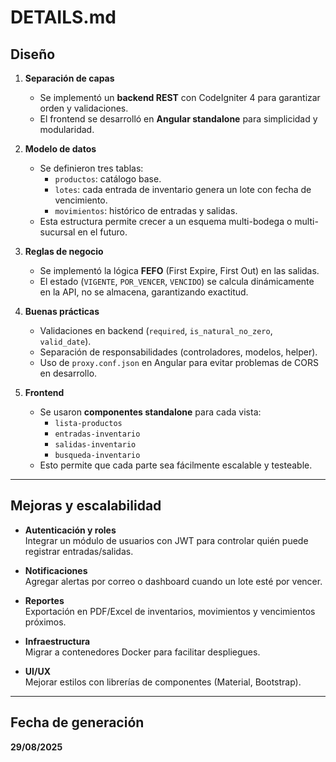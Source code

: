 # DETAILS.md

## Diseño

1. **Separación de capas**
   - Se implementó un **backend REST** con CodeIgniter 4 para garantizar orden y validaciones.
   - El frontend se desarrolló en **Angular standalone** para simplicidad y modularidad.

2. **Modelo de datos**
   - Se definieron tres tablas:
     - `productos`: catálogo base.
     - `lotes`: cada entrada de inventario genera un lote con fecha de vencimiento.
     - `movimientos`: histórico de entradas y salidas.
   - Esta estructura permite crecer a un esquema multi-bodega o multi-sucursal en el futuro.

3. **Reglas de negocio**
   - Se implementó la lógica **FEFO** (First Expire, First Out) en las salidas.
   - El estado (`VIGENTE`, `POR_VENCER`, `VENCIDO`) se calcula dinámicamente en la API, no se almacena, garantizando exactitud.

4. **Buenas prácticas**
   - Validaciones en backend (`required`, `is_natural_no_zero`, `valid_date`).
   - Separación de responsabilidades (controladores, modelos, helper).
   - Uso de `proxy.conf.json` en Angular para evitar problemas de CORS en desarrollo.

5. **Frontend**
   - Se usaron **componentes standalone** para cada vista:
     - `lista-productos`
     - `entradas-inventario`
     - `salidas-inventario`
     - `busqueda-inventario`
   - Esto permite que cada parte sea fácilmente escalable y testeable.

---

## Mejoras y escalabilidad

- **Autenticación y roles**  
  Integrar un módulo de usuarios con JWT para controlar quién puede registrar entradas/salidas.

- **Notificaciones**  
  Agregar alertas por correo o dashboard cuando un lote esté por vencer.

- **Reportes**  
  Exportación en PDF/Excel de inventarios, movimientos y vencimientos próximos.

- **Infraestructura**  
  Migrar a contenedores Docker para facilitar despliegues.

- **UI/UX**  
  Mejorar estilos con librerías de componentes (Material, Bootstrap).

---

## Fecha de generación
**29/08/2025**

